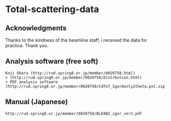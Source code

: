 # Total-scattering-data


## Acknowledgments
  Thanks to the kindness of the beamline staff, i received the data for practice. Thank you.


## Analysis software (free soft)
	Koji Ohara (http://rud.spring8.or.jp/member/0020758.html)
	> (http://rud.spring8.or.jp/member/0020758/distrbution.html)
	> PDF analysis software (http://rud.spring8.or.jp/member/0020758/CdTe7_Igor8only2theta.pxt.zip)

## Manual (Japanese)
	http://rud.spring8.or.jp/member/0020758/BL04B2_igor_ver2.pdf
